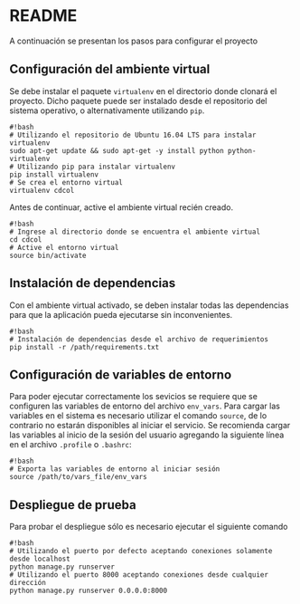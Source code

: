 # README #
A continuación se presentan los pasos para configurar el proyecto

## Configuración del ambiente virtual
Se debe instalar el paquete `virtualenv` en el directorio donde clonará el proyecto. Dicho paquete puede ser instalado desde el repositorio del sistema operativo, o alternativamente utilizando `pip`.

```
#!bash
# Utilizando el repositorio de Ubuntu 16.04 LTS para instalar virtualenv
sudo apt-get update && sudo apt-get -y install python python-virtualenv
# Utilizando pip para instalar virtualenv
pip install virtualenv
# Se crea el entorno virtual
virtualenv cdcol
```
Antes de continuar, active el ambiente virtual recién creado.

```
#!bash
# Ingrese al directorio donde se encuentra el ambiente virtual
cd cdcol
# Active el entorno virtual
source bin/activate
```

## Instalación de dependencias

Con el ambiente virtual activado, se deben instalar todas las dependencias para que la aplicación pueda ejecutarse sin inconvenientes.

```
#!bash
# Instalación de dependencias desde el archivo de requerimientos
pip install -r /path/requirements.txt
```

## Configuración de variables de entorno

Para poder ejecutar correctamente los sevicios se requiere que se configuren las variables de entorno del archivo `env_vars`. Para cargar las variables en el sistema es necesario utilizar el comando `source`, de lo contrario no estarán disponibles al iniciar el servicio. Se recomienda cargar las variables al inicio de la sesión del usuario agregando la siguiente línea en el archivo `.profile` o `.bashrc`:
```
#!bash
# Exporta las variables de entorno al iniciar sesión
source /path/to/vars_file/env_vars
```

## Despliegue de prueba

Para probar el despliegue sólo es necesario ejecutar el siguiente comando

```
#!bash
# Utilizando el puerto por defecto aceptando conexiones solamente desde localhost
python manage.py runserver
# Utilizando el puerto 8000 aceptando conexiones desde cualquier dirección
python manage.py runserver 0.0.0.0:8000
```